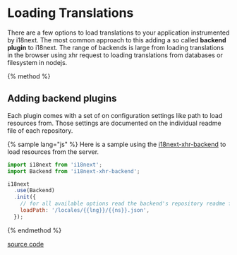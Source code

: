 # Loading Translations

There are a few options to load translations to your application instrumented by i18next. The most common approach to this adding a so called **backend plugin** to i18next. The range of backends is large from loading translations in the browser using xhr request to loading translations from databases or filesystem in nodejs.  
  
{% method %}
## Adding backend plugins

Each plugin comes with a set of on configuration settings like path to load resources from. Those settings are documented on the individual readme file of each repository.

{% sample lang="js" %}
Here is a sample using the [i18next-xhr-backend](https://github.com/i18next/i18next-xhr-backend) to load resources from the server.

```js
import i18next from 'i18next';
import Backend from 'i18next-xhr-backend';

i18next
  .use(Backend)
  .init({
    // for all available options read the backend's repository readme file
    loadPath: '/locales/{{lng}}/{{ns}}.json',
  });
```

{% endmethod %}

[source code](https://jsfiddle.net/jamuhl/2qc7oLf8/embed/js,html,result/"></script>)



